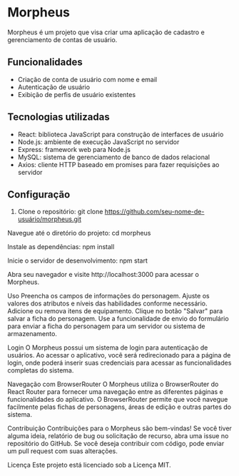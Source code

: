 # Morpheus

Morpheus é um projeto que visa criar uma aplicação de cadastro e gerenciamento de contas de usuário.

## Funcionalidades

- Criação de conta de usuário com nome e email
- Autenticação de usuário
- Exibição de perfis de usuário existentes

## Tecnologias utilizadas

- React: biblioteca JavaScript para construção de interfaces de usuário
- Node.js: ambiente de execução JavaScript no servidor
- Express: framework web para Node.js
- MySQL: sistema de gerenciamento de banco de dados relacional
- Axios: cliente HTTP baseado em promises para fazer requisições ao servidor

## Configuração

1. Clone o repositório:
   git clone https://github.com/seu-nome-de-usuário/morpheus.git

Navegue até o diretório do projeto:
    cd morpheus

Instale as dependências:
    npm install

Inicie o servidor de desenvolvimento:
    npm start

Abra seu navegador e visite http://localhost:3000 para acessar o Morpheus.


Uso
Preencha os campos de informações do personagem.
Ajuste os valores dos atributos e níveis das habilidades conforme necessário.
Adicione ou remova itens de equipamento.
Clique no botão "Salvar" para salvar a ficha do personagem.
Use a funcionalidade de envio do formulário para enviar a ficha do personagem para um servidor ou sistema de armazenamento.

Login
O Morpheus possui um sistema de login para autenticação de usuários. Ao acessar o aplicativo, você será redirecionado para a página de login, onde poderá inserir suas credenciais para acessar as funcionalidades completas do sistema.

Navegação com BrowserRouter
O Morpheus utiliza o BrowserRouter do React Router para fornecer uma navegação entre as diferentes páginas e funcionalidades do aplicativo. O BrowserRouter permite que você navegue facilmente pelas fichas de personagens, áreas de edição e outras partes do sistema.

Contribuição
Contribuições para o Morpheus são bem-vindas! Se você tiver alguma ideia, relatório de bug ou solicitação de recurso, abra uma issue no repositório do GitHub. Se você deseja contribuir com código, pode enviar um pull request com suas alterações.

Licença
Este projeto está licenciado sob a Licença MIT.
